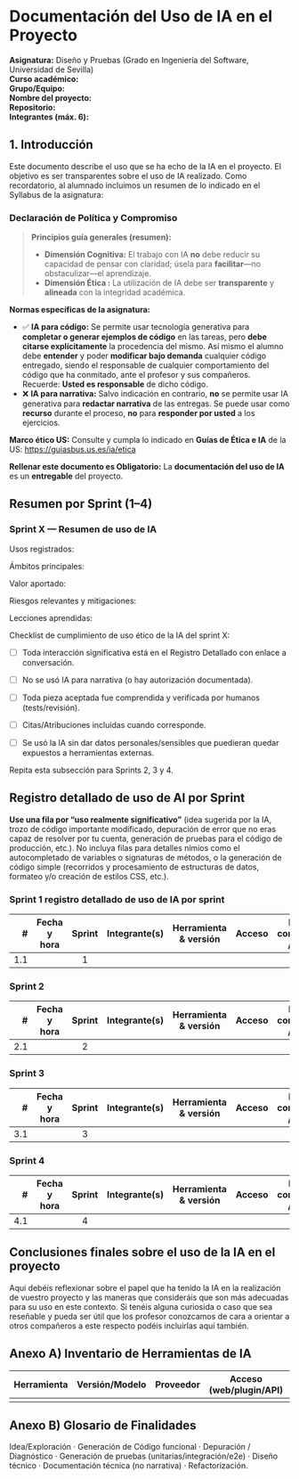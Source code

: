 # Documentación del Uso de IA en el Proyecto
**Asignatura:** Diseño y Pruebas (Grado en Ingeniería del Software, Universidad de Sevilla)  
**Curso académico:** <!-- p.ej., 2025/2026 -->  
**Grupo/Equipo:** <!-- p.ej., L4-03 Equipo 33 -->  
**Nombre del proyecto:** <!-- p. ej. Petris -->  
**Repositorio:** <!-- URL del repo -->  
**Integrantes (máx. 6):** <!-- Nombre Apellidos (US-Id / correo @us.es) -->

## 1. Introducción

Este documento describe el uso que se ha echo de la IA en el proyecto. El objetivo es ser transparentes sobre el uso de IA realizado. Como recordatorio, al alumnado incluimos un resumen de lo indicado en el Syllabus de la asignatura:

### Declaración de Política y Compromiso

> **Principios guía generales (resumen):**  
> - **Dimensión Cognitiva:** El trabajo con IA **no** debe reducir su capacidad de pensar con claridad; úsela para **facilitar**—no obstaculizar—el aprendizaje.  
> - **Dimensión Ética :** La utilización de IA debe ser **transparente** y **alineada** con la integridad académica.

**Normas específicas de la asignatura:**
- ✅ **IA para código:** Se permite usar tecnología generativa para **completar o generar ejemplos de código** en las tareas, pero **debe citarse explícitamente** la procedencia del mismo. Así mismo el alumno debe **entender** y poder **modificar bajo demanda** cualquier código entregado, siendo el responsable de cualquier comportamiento del código que ha conmitado, ante el profesor y sus compañeros. Recuerde: **Usted es responsable** de dicho código.
- ❌ **IA para narrativa:** Salvo indicación en contrario, **no** se permite usar IA generativa para **redactar narrativa** de las entregas. Se puede usar como **recurso** durante el proceso, **no** para **responder por usted** a los ejercicios.

**Marco ético US:** Consulte y cumpla lo indicado en **Guías de Ética e IA** de la US: https://guiasbus.us.es/ia/etica

**Rellenar este documento es Obligatorio:** La **documentación del uso de IA** es un **entregable** del proyecto.

## Resumen por Sprint (1–4)
### Sprint X — Resumen de uso de IA

Usos registrados: <!-- nº -->

Ámbitos principales: <!-- p.ej., generación de pruebas, esqueletos de código, análisis y resolución de errores -->

Valor aportado: <!-- síntesis -->

Riesgos relevantes y mitigaciones: <!-- síntesis -->

Lecciones aprendidas: <!-- síntesis -->

Checklist de cumplimiento de uso ético de la IA del sprint X:

- [ ] Toda interacción significativa está en el Registro Detallado con enlace a conversación.

- [ ] No se usó IA para narrativa (o hay autorización documentada).

- [ ] Toda pieza aceptada fue comprendida y verificada por humanos (tests/revisión).

- [ ] Citas/Atribuciones incluidas cuando corresponde.

- [ ] Se usó la IA sin dar datos personales/sensibles que puedieran quedar expuestos a herramientas externas.

Repita esta subsección para Sprints 2, 3 y 4.

## Registro detallado de uso de AI por Sprint

**Use una fila por “uso realmente significativo”** (idea sugerida por la IA, trozo de código importante modificado, depuración de error que no eras capaz de resolver por tu cuenta, generación de pruebas para el código de producción, etc.). No incluya filas para detalles nímios como el autocompletado de variables o signaturas de métodos, o la generación de código simple (recorridos y procesamiento de estructuras de datos, formateo  y/o creación de estilos CSS, etc.).

### Sprint 1 registro detallado de uso de IA por sprint

| # | Fecha y hora | Sprint | Integrante(s) | **Herramienta & versión** | **Acceso** | **Enlace a conversación / Prompt** | **Finalidad** | **Artefactos afectados** | **Verificación humana** | **Riesgos & mitigaciones** | **Resultado** |
|---:|--------------|:-----:|---------------|----------------------------|------------|------------------------------------|---------------|---------------------------|--------------------------|-----------------------------|---------------|
| 1.1 | <!-- 04/09/2025 18:40 --> | 1 | <!-- Nombre --> | <!-- p.ej., ChatGPT (GPT-5, OpenAI, 2025) --> | <!-- web/plugin/integración --> | <!-- URL al chat o prompt resumido --> | <!-- idea / código / depuración / pruebas / documentación técnica* --> | <!-- ficheros, issue, PR, commit --> | <!-- pruebas, revisión por pares, reasoning propio --> | <!-- plagio, licencias, datos personales; mitigación --> | <!-- aceptado / rechazado / aceptado con cambios parciales --> |


### Sprint 2

| # | Fecha y hora | Sprint | Integrante(s) | **Herramienta & versión** | **Acceso** | **Enlace a conversación / Prompt** | **Finalidad** | **Artefactos afectados** | **Verificación humana** | **Riesgos & modificaciones** | **Resultado** |
|---:|--------------|:-----:|---------------|----------------------------|------------|------------------------------------|---------------|---------------------------|--------------------------|-----------------------------|---------------|
| 2.1 | <!-- 04/09/2025 18:40 --> | 2 | <!-- Nombre --> | <!-- p.ej., ChatGPT (GPT-5, OpenAI, 2025) --> | <!-- web/plugin/integración --> | <!-- URL al chat o prompt resumido --> | <!-- idea / código / depuración / pruebas / documentación técnica* --> | <!-- ficheros, issue, PR, commit --> | <!-- pruebas, revisión por pares, reasoning propio --> | <!-- plagio, licencias, datos personales; mitigación --> | <!-- aceptado / rechazado / aceptado con cambios parciales --> |

### Sprint 3

| # | Fecha y hora | Sprint | Integrante(s) | **Herramienta & versión** | **Acceso** | **Enlace a conversación / Prompt** | **Finalidad** | **Artefactos afectados** | **Verificación humana** | **Riesgos & mitigaciones** | **Resultado** |
|---:|--------------|:-----:|---------------|----------------------------|------------|------------------------------------|---------------|---------------------------|--------------------------|-----------------------------|---------------|
| 3.1 | <!-- 04/09/2025 18:40 --> | 3 | <!-- Nombre --> | <!-- p.ej., ChatGPT (GPT-5, OpenAI, 2025) --> | <!-- web/plugin/integración --> | <!-- URL al chat o prompt resumido --> | <!-- idea / código / depuración / pruebas / documentación técnica* --> | <!-- ficheros, issue, PR, commit --> | <!-- pruebas, revisión por pares, reasoning propio --> | <!-- plagio, licencias, datos personales; mitigación --> | <!-- aceptado / rechazado / aceptado con cambios parciales --> |

### Sprint 4

| # | Fecha y hora | Sprint | Integrante(s) | **Herramienta & versión** | **Acceso** | **Enlace a conversación / Prompt** | **Finalidad** | **Artefactos afectados** | **Verificación humana** | **Riesgos & mitigaciones** | **Resultado** |
|---:|--------------|:-----:|---------------|----------------------------|------------|------------------------------------|---------------|---------------------------|--------------------------|-----------------------------|---------------|
| 4.1 | <!-- 04/09/2025 18:40 --> | 4 | <!-- Nombre --> | <!-- p.ej., ChatGPT (GPT-5, OpenAI, 2025) --> | <!-- web/plugin/integración --> | <!-- URL al chat o prompt resumido --> | <!-- idea / código / depuración / pruebas / documentación técnica* --> | <!-- ficheros, issue, PR, commit --> | <!-- pruebas, revisión por pares, reasoning propio --> | <!-- plagio, licencias, datos personales; mitigación --> | <!-- aceptado / rechazado / aceptado con cambios parciales --> |

## Conclusiones finales sobre el uso de la IA en el proyecto
Aqui debéis reflexionar sobre el papel que ha tenido la IA en la realización de vuestro proyecto y las maneras que consideráis que son más adecuadas para su uso en este contexto. Si tenéis alguna curiosida o caso que sea reseñable y pueda ser útil que los profesor conozcamos de cara a orientar a otros compañeros a este respecto podéis incluirlas aquí también.

## Anexo A) Inventario de Herramientas de IA
|Herramienta|Versión/Modelo|Proveedor|Acceso (web/plugin/API)| Licencia/Plan | Observaciones|
|-----------|--------------|---------|-----------------------|---------------|--------------|
|<!-- p.ej., ChatGPT (GPT-5) -->|<!-- 5 (2025)-->|<!-- OpenAI -->|<!-- web -->|<!-- pro -->|<!-- ... -->|

## Anexo B) Glosario de Finalidades

Idea/Exploración · Generación de Código funcional · Depuración / Diagnóstico · Generación de pruebas (unitarias/integración/e2e) · Diseño técnico · Documentación técnica (no narrativa) ·  Refactorización.
